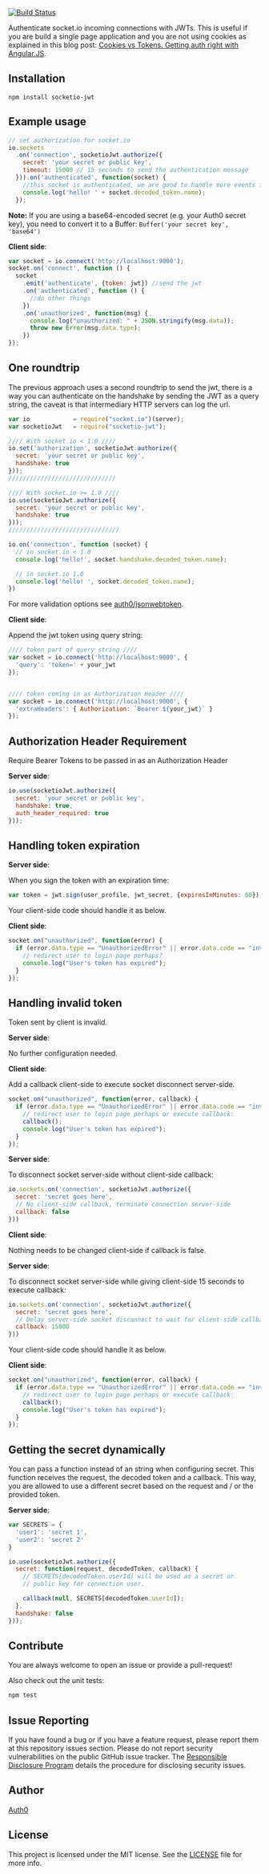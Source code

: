 [![Build Status](https://travis-ci.org/auth0/socketio-jwt.svg)](https://travis-ci.org/auth0/socketio-jwt)

Authenticate socket.io incoming connections with JWTs. This is useful if you are build a single page application and you are not using cookies as explained in this blog post: [Cookies vs Tokens. Getting auth right with Angular.JS](http://blog.auth0.com/2014/01/07/angularjs-authentication-with-cookies-vs-token/).

## Installation

```
npm install socketio-jwt
```

## Example usage

```javascript
// set authorization for socket.io
io.sockets
  .on('connection', socketioJwt.authorize({
    secret: 'your secret or public key',
    timeout: 15000 // 15 seconds to send the authentication message
  })).on('authenticated', function(socket) {
    //this socket is authenticated, we are good to handle more events from it.
    console.log('hello! ' + socket.decoded_token.name);
  });
```

**Note:** If you are using a base64-encoded secret (e.g. your Auth0 secret key), you need to convert it to a Buffer: `Buffer('your secret key', 'base64')`

__Client side__:

```javascript
var socket = io.connect('http://localhost:9000');
socket.on('connect', function () {
  socket
    .emit('authenticate', {token: jwt}) //send the jwt
    .on('authenticated', function () {
      //do other things
    })
    .on('unauthorized', function(msg) {
      console.log("unauthorized: " + JSON.stringify(msg.data));
      throw new Error(msg.data.type);
    })
});
```

## One roundtrip

The previous approach uses a second roundtrip to send the jwt, there is a way you can authenticate on the handshake by sending the JWT as a query string, the caveat is that intermediary HTTP servers can log the url.

```javascript
var io            = require("socket.io")(server);
var socketioJwt   = require("socketio-jwt");

//// With socket.io < 1.0 ////
io.set('authorization', socketioJwt.authorize({
  secret: 'your secret or public key',
  handshake: true
}));
//////////////////////////////

//// With socket.io >= 1.0 ////
io.use(socketioJwt.authorize({
  secret: 'your secret or public key',
  handshake: true
}));
///////////////////////////////

io.on('connection', function (socket) {
  // in socket.io < 1.0
  console.log('hello!', socket.handshake.decoded_token.name);

  // in socket.io 1.0
  console.log('hello! ', socket.decoded_token.name);
})
```

For more validation options see [auth0/jsonwebtoken](https://github.com/auth0/node-jsonwebtoken).

__Client side__:

Append the jwt token using query string:

```javascript
//// token part of query string ////
var socket = io.connect('http://localhost:9000', {
  'query': 'token=' + your_jwt
});


//// token coming in as Authorization Header ////
var socket = io.connect('http://localhost:9000', {
  'extraHeaders': { Authorization: `Bearer ${your_jwt}` }
});

```

## Authorization Header Requirement

Require Bearer Tokens to be passed in as an Authorization Header

__Server side__:

```javascript
io.use(socketioJwt.authorize({
  secret: 'your secret or public key',
  handshake: true,
  auth_header_required: true
}));
```

## Handling token expiration

__Server side__:

When you sign the token with an expiration time:

```javascript
var token = jwt.sign(user_profile, jwt_secret, {expiresInMinutes: 60});
```

Your client-side code should handle it as below.

__Client side__:

```javascript
socket.on("unauthorized", function(error) {
  if (error.data.type == "UnauthorizedError" || error.data.code == "invalid_token") {
    // redirect user to login page perhaps?
    console.log("User's token has expired");
  }
});
```

## Handling invalid token

Token sent by client is invalid.

__Server side__:

No further configuration needed.

__Client side__:

Add a callback client-side to execute socket disconnect server-side.

```javascript
socket.on("unauthorized", function(error, callback) {
  if (error.data.type == "UnauthorizedError" || error.data.code == "invalid_token") {
    // redirect user to login page perhaps or execute callback:
    callback();
    console.log("User's token has expired");
  }
});
```

__Server side__:

To disconnect socket server-side without client-side callback:

```javascript
io.sockets.on('connection', socketioJwt.authorize({
  secret: 'secret goes here',
  // No client-side callback, terminate connection server-side
  callback: false
}))
```

__Client side__:

Nothing needs to be changed client-side if callback is false.

__Server side__:

To disconnect socket server-side while giving client-side 15 seconds to execute callback:

```javascript
io.sockets.on('connection', socketioJwt.authorize({
  secret: 'secret goes here',
  // Delay server-side socket disconnect to wait for client-side callback
  callback: 15000
}))
```

Your client-side code should handle it as below.

__Client side__:

```javascript
socket.on("unauthorized", function(error, callback) {
  if (error.data.type == "UnauthorizedError" || error.data.code == "invalid_token") {
    // redirect user to login page perhaps or execute callback:
    callback();
    console.log("User's token has expired");
  }
});
```

## Getting the secret dynamically
You can pass a function instead of an string when configuring secret.
This function receives the request, the decoded token and a callback. This
way, you are allowed to use a different secret based on the request and / or
the provided token.

__Server side__:

```javascript
var SECRETS = {
  'user1': 'secret 1',
  'user2': 'secret 2'
}

io.use(socketioJwt.authorize({
  secret: function(request, decodedToken, callback) {
    // SECRETS[decodedToken.userId] will be used as a secret or
    // public key for connection user.

    callback(null, SECRETS[decodedToken.userId]);
  },
  handshake: false
}));

```

## Contribute

You are always welcome to open an issue or provide a pull-request!

Also check out the unit tests:
```bash
npm test
```

## Issue Reporting

If you have found a bug or if you have a feature request, please report them at this repository issues section. Please do not report security vulnerabilities on the public GitHub issue tracker. The [Responsible Disclosure Program](https://auth0.com/whitehat) details the procedure for disclosing security issues.

## Author

[Auth0](auth0.com)

## License

This project is licensed under the MIT license. See the [LICENSE](LICENSE) file for more info.
